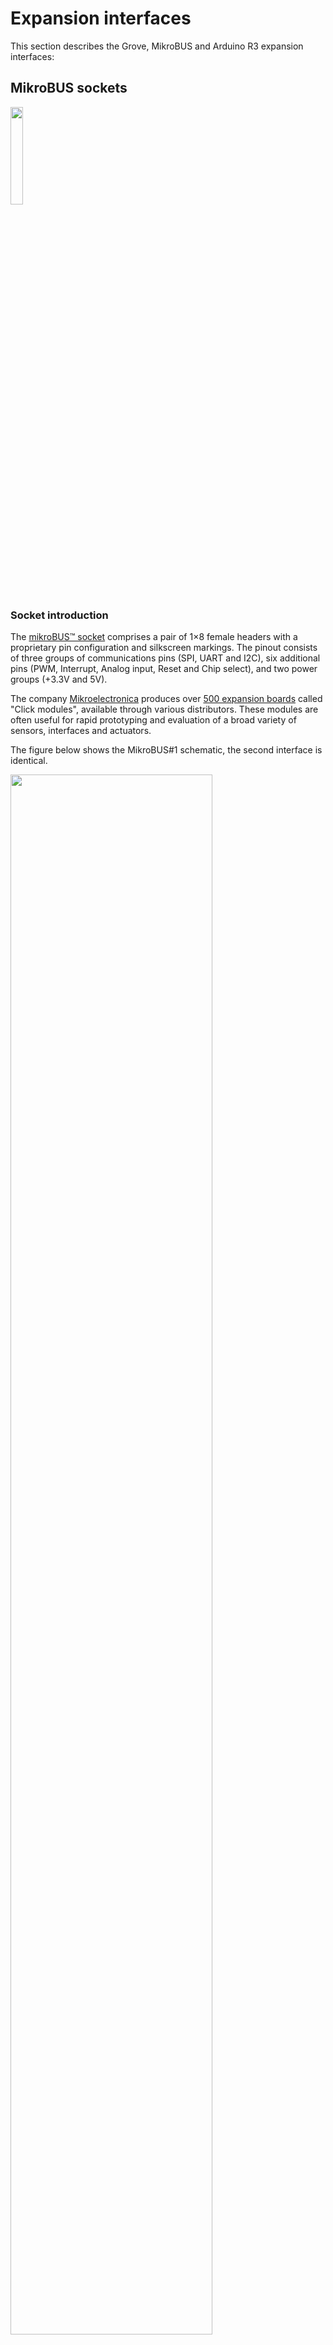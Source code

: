 # Expansion interfaces

This section describes the Grove, MikroBUS and Arduino R3 expansion interfaces:

## MikroBUS sockets

<img src="/images/sensorio/MBus-logo.png" class="img-left" width="20%" > 


### Socket introduction

The [mikroBUS™ socket](https://download.mikroe.com/documents/standards/mikrobus/mikrobus-standard-specification-v200.pdf) comprises a pair of 1×8 female headers with a proprietary pin configuration and silkscreen markings. The pinout consists of three groups of communications pins (SPI, UART and I2C), six additional pins (PWM, Interrupt, Analog input, Reset and Chip select), and two power groups (+3.3V and 5V). 

The company [Mikroelectronica](https://www.mikroe.com) produces over [500 expansion boards](https://www.mikroe.com/click) called "Click modules", available through various distributors. These modules are often useful for rapid prototyping and evaluation of a broad variety of sensors, interfaces and actuators.

The figure below shows the MikroBUS#1 schematic, the second interface is identical. 

<img src="/images/sensorio/MikroBUS_1.png" class="img-center" width="80%" > 

The pin-mapping to the MCU of the pins are listed on the [pinout section](../pinouts#mikrobus). The pinout lists also the alternative functions when available (as a CAN Bus or I2S for audio for instance).

!!! info "Pin sharing limitation"
	Please note that, although the STM32F413 MCU provides a rich set and number of peripherals, in some cases the buses are shared between the expansion interfaces. 

	For example, the MikroBUS sockets share one SPI bus, which doesn't present a problem if this interface is used as a bus, since each interface has it's own Chip Select lines exposed (MBx_CS), but if these pins are intended to be used as independent GPIOs, only one interface can be used at a time. Please refer to the [*Pinouts section*](../pinouts#expansion-interfaces) for more details.

### Pinout

The capture below shows the I2C pull-up resistors. Please note the I2C lines are shared between the MikroBUS 1 and 2 interfaces.

<img src="/images/sensorio/MBus-I2C.png" class="img-center" width="50%" > 

!!! info "Click boards orientation"
	Please note the correct orientation mark in the image below. An incorrect installation could damage the modules or the SensorIO board.

<img src="/images/sensorio/MB-orientation.jpg" class="img-center" width="80%" > 

## Grove connectors

<img src="/images/sensorio/Grove-logo.png" class="img-left" width="15%" > 


### Grove system introduction

The Seedstudio’s ​[Grove system](http://wiki.seeedstudio.com/Grove_System/)​  consist of a 4-pin standardized connector and expansion boards that are attached using extension cables. 

The connector uses two pins for power (GND and 3.3V or 5V depending on the module) and two for signals.

!!! info "Grove interface types"
	There are basically 4 types of interfaces for these modules:

	- **Digital:** ​the 2 remaining pins are either digital Input or Output. Usually used for relays or motor control, but some modules also use proprietary protocols as in the ​LED Bar module​.
	- **Analog:** ​2 analog inputs. Common modules can be potentiometers or gas sensors.
	- **UART:** ​Full-duplex serial interface (TXD and RXD). The RF Link module or ​RFID reader use this interface.
	- **I2C:** ​This bus can support daisy chaining in some cases. Some sensors and LCD displays use this bus.

The image below shows the Grove connector markings and the corresponding signal names.
<img src="/images/sensorio/grove-picture.jpg" class="img-center" width="60%" > 
<img src="/images/sensorio/Grove-connector.png" class="img-center" width="40%" > 

### Analog multiplexers

As each pin can be used to connect up to 4 different types of peripherals (PWM / I2C / UART and Analog input) and these peripherals aren't mapped to the same pins on the MCU, each connector is routed through a 2-channel 4x1 Analog Multiplexer [SN74LV4052A](http://www.ti.com/lit/ds/symlink/sn74lv4052a.pdf). 

The figure below shows the internal logic of the MUX:
<img src="/images/sensorio/4052_internal.png" class="img-center" width="45%" > 

X and Y are the two selectable channels (they can be viewed as switches with 4 positions). The position of each switch is controlled by the digital inputs A and B (INH disable the switches and is not used). Therefore the connection from X to (X0 .. X3) depends on the state of the inputs [B:A].

The schematic below shows the multiplexer for the Grove 2 connector (the Grove 1 follows the same schema):
<img src="/images/sensorio/Grove2-multiplexer.png" class="img-center" width="85%" > 
On the left side are routed the pin 1 and 2 of the connector and the control pins and on the right-side the peripherals to the MCU. The analog input is routed to a level conditioning stage.

The following table shows the configuration for the control pins of the multiplexers (logic levels for A and B). The pin mapping for each connector and the corresponding multiplexed peripherals can be found on the [pinouts section](../pinouts#grove-1).

Position | Grove_n_MUX_B | Grove_n_MUX_A | Peripheral Connected
-------- | ------- | ------- | -------
0 | 0 | 0 | PWM (default)
1 | 0 | 1 | UART
2 | 1 | 0 | I2C
3 | 1 | 1 | Analog In

### Level conditioning

!!! tip "Analog levels conditioning"
	Some of the Grove modules are designed to work with 5V supply and they provide a 0 to 5V analog output. As the maximum input voltage for the MCU's integrated ADC is 3.3V, a level conditioning and protection stage is added per channel (replicated 4 times).

The image below shows the circuit for the pin 1 of the Grove 2 connector. R45 and R46 transtlate the input voltage with a ratio of 0.68. The operational amplifier U6C acts as a buffer to provide better input impedance to the ADC channel. The input impedance presented to the Grove pins is then 147 kΩ. 
<img src="/images/sensorio/Grove-analog-cond.png" class="img-center" width="100%" > 
The double Schottky diode D4 clamps the voltage to GND or 3.3V to protect the MCU in case that the input voltage exceeds the allowed limits.


### Power switches

!!! tip "Software configurable 5V / 3.3V power switches"
	As some of the Grove modules support either 5V or 3.3V power only, SensorIO integrates two separate software-configurable 5/3.3V switches to provide the proper voltage to the power pins. Most boards support only 3.3V for the interfaces and power, and some of them provide the option to switch to 5V by unsoldering/soldering resistors or manually changing the position of jumpers. SensorIO has the software-controlled functionality, individually per connector.

The schematic below shows the power switch for the Grove 1 connector. When the control pin is low (default), the output will provide 3.3V, when the output is pushed high, the power pin will be connected to 5V.	

<img src="/images/sensorio/Power_switch.png" class="img-center" width="90%" > 


## Arduino R3 socket	

The Arduino R3 socket is a traditional form factor and there are multiple companies building extension boards or so called "shields" for different applications. The figure below shows the pinout:
<img src="/images/sensorio/Arduino-socket.png" class="img-center" width="80%" > 

The NRST input signal is connected to the reset line driven by the main Reset push-button (S2). Some shields use this signal to initialize their internal logic (as is the case of some GPS / GSM modem shields).

The IOREF pin is optionally used by some shields to select the digital pins interfacing level (3.3V or 5V).

!!! tip "5V compatibility for inputs and outputs"
	Some Arduino shields use 5V logic levels for the digital interfaces. This doesn't present a problem for the STM32F413 inputs since they are 5V tolerant. The issue would be evident when the MCU outputs are used to drive the inputs on these shields: some logic families are compatible with 3.3V input levels, but some are not. To overcome this potential incompatibility, the board uses a Schottky diode (D6 in the capture below) in series with the 5V power rail to produce a small voltage drop on the Arduino 5V pin. This reduces the shield Vcc to about 4.7V, which is not an issue for the correct functioning of these logic families since it's tolerated in the nominal range, but enough to allow the outputs of the MCU to fit in the safe range for the logic HIGH (in other words: a 3.3V output on the MCU will ensure a high level on the shield's inputs for all the logic families).

<img src="/images/sensorio/Arduino-power-diode.png" class="img-center" width="80%" >

### Analog multiplexer

The interface defines 6 analog inputs, and as this interface has a long legacy coming from a 8-bit 5V logic level MCU, the ranges on the analog inputs could be still 5V on some shields, while the STM32F413 internal ADCs support 3.3V maximum. 

SensorIO solve this problem in a similar fashion to the Grove interface, it uses the [SN74LV4051A](http://www.ti.com/lit/ds/symlink/sn74lv4051a.pdf), an 8 to 1 analog multiplexer to switch between the 6 analog inputs and a voltage adaptation stage and protection to translate the 0-5V range into 0-3.3V:

<img src="/images/sensorio/Arduino-mux.png" class="img-center" width="80%" >

!!! tip "'Calibrating' the A0-A6 analog channels"
	As the multiplexer has 2 free inputs (Y6 and Y7), we can take advantage of this and use them to get the possibility to switch the ARD_ANALOG output to 5V and 0V. By doing this, we can compensate for the small errors added by the multiplexer and the level translator stage. The procedure could be the following:

	- Select input Y6 (routed to 5V). Read the ADC output (it could be useful to take several measurements and simply average them) and store the result.
	- Select input Y7 (routed to 0V). Average several ADC readings and store the result.
	- Use the stored values to compensate for readings on the channels A0 to A5.

	An example implementation of this procedure can be found on the [ADC section].

The schematic below shows the signal conditioning stage (from 5V to 3.2V) and diode clamping circuit to protect the internal ADC from voltages out of its maximum ranges. 	

<img src="/images/sensorio/Arduino-level-conditioning.png" class="img-center" width="80%" >

The table below shows the combination of the multiplexer control lines needed to select each channel:	

Position | MUX_C | MUX_B | MUX_A | Channel selected
-------- | ------- | ------- | ------- | -------
Y0 | 0 | 0 | 0 | A0
Y1 | 0 | 0 | 1 | A1
Y2 | 0 | 1 | 0 | A2
Y3 | 0 | 1 | 1 | A3
Y4 | 1 | 0 | 0 | A4 (**1**)
Y5 | 1 | 0 | 1 | A5 (**1**)
Y6 | 1 | 1 | 0 | Calibration High (5V)
Y7 | 1 | 1 | 1 | Calibration Low  (0V)

!!! note "A4 and A5 inputs"
	In the Arduino UNO R3, and in some shields, the A4 and A5 inputs are internally connected with the I2C bus on the D15 and D14 pins (SDA and SCL lines). Therefore, in order to use the A4 and A5 pins as Analog Inputs, the correspondent I2C pins on the MCU (PB_4 and PA_8) need to be configured as high-impedance (or input, the default state).
	



